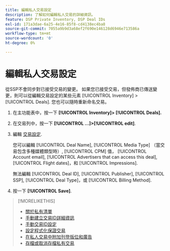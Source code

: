 ```yaml
---
title: 編輯私人交易設定
description: 了解如何編輯私人交易的詳細資訊。
feature: DSP Private Inventory, DSP Deal IDs
exl-id: 171a3dae-6a25-4e16-85f8-cd4138ec4ba8
source-git-commit: 7055a9b9d3a68ef2f690e146128d6946e713586a
workflow-type: tm+mt
source-wordcount: '0'
ht-degree: 0%

---
```


# 編輯私人交易設定

從SSP不會同步對已接受交易的變更。 如果您已接受交易，但發佈商已傳送變更，則可以從編輯交易設定的某些元素 [!UICONTROL Inventory] > [!UICONTROL Deals]. 您也可以隨時重新命名交易。

1. 在主功能表中，按一下 **[!UICONTROL Inventory]> [!UICONTROL Deals].**

1. 在交易列中，按一下  **[!UICONTROL ...]>[!UICONTROL edit]**.

1. 編輯 [交易設定](deal-id-settings.md).

   您可以編輯 [!UICONTROL Deal Name], [!UICONTROL Media Type] （當交易包含多種媒體類型時）, [!UICONTROL CPM] 值， [!UICONTROL Account email], [!UICONTROL Advertisers that can access this deal], [!UICONTROL Flight dates]，和 [!UICONTROL Impressions].

   無法編輯 [!UICONTROL Deal ID], [!UICONTROL Publisher], [!UICONTROL SSP], [!UICONTROL Deal Type]，或 [!UICONTROL Billing Method].

1. 按一下 **[!UICONTROL Save]**.

>[!MORELIKETHIS]
>
>* [關於私有清單](private-inventory-about.md)
>* [手動建立交易ID詳細資訊](deal-id-create.md)
>* [手動交易ID設定](deal-id-settings.md)
>* [設定程式化保證交易](programmatic-guaranteed-set-up.md)
>* [在私人交易中附加刊登版位和廣告](/help/dsp/inventory/deal-id-attach-placements.md)
>* [存檔或取消存檔私有交易](/help/dsp/inventory/private-deal-archive-unarchive.md)


